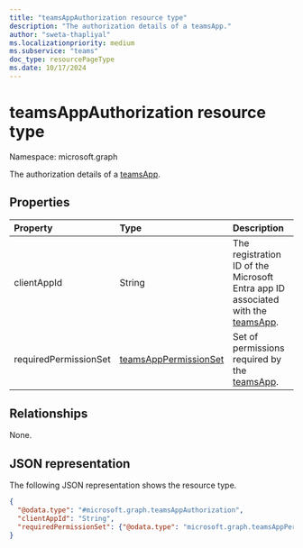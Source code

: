 ```yaml
---
title: "teamsAppAuthorization resource type"
description: "The authorization details of a teamsApp."
author: "sweta-thapliyal"
ms.localizationpriority: medium
ms.subservice: "teams"
doc_type: resourcePageType
ms.date: 10/17/2024
---
```


# teamsAppAuthorization resource type

Namespace: microsoft.graph

The authorization details of a [teamsApp](teamsapp.md).

## Properties

|Property|Type|Description|
|:---|:---|:---|
|clientAppId|String|The registration ID of the Microsoft Entra app ID associated with the [teamsApp](teamsapp.md). |
|requiredPermissionSet|[teamsAppPermissionSet](../resources/teamsapppermissionset.md)|Set of permissions required by the [teamsApp](teamsapp.md).|

## Relationships

None.

## JSON representation

The following JSON representation shows the resource type.
<!-- {
  "blockType": "resource",
  "@odata.type": "microsoft.graph.teamsAppAuthorization"
}
-->
``` json
{
  "@odata.type": "#microsoft.graph.teamsAppAuthorization",
  "clientAppId": "String",
  "requiredPermissionSet": {"@odata.type": "microsoft.graph.teamsAppPermissionSet"}
}
```
